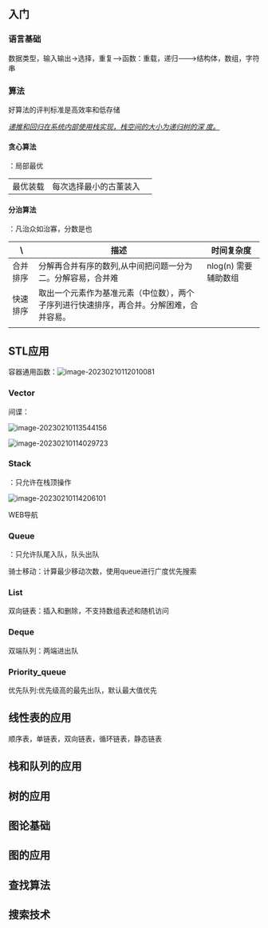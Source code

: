 ## 入门

### 语言基础

数据类型，输入输出->选择，重复-->函数：重载，递归--->结构体，数组，字符串

### 算法

好算法的评判标准是高效率和低存储

<u>*递推和回归在系统内部使用栈实现，栈空间的大小为递归树的深 度。*</u>

#### 贪心算法

：局部最优

|          |                        |      |
| -------- | ---------------------- | ---- |
| 最优装载 | 每次选择最小的古董装入 |      |

#### 分治算法

：凡治众如治寡，分数是也

| \        | 描述                                                         | 时间复杂度                   |
| -------- | ------------------------------------------------------------ | ---------------------------- |
| 合并排序 | 分解再合并有序的数列,从中间把问题一分为二。分解容易，合并难  | nlog(n)         需要辅助数组 |
| 快速排序 | 取出一个元素作为基准元素（中位数），两个子序列进行快速排序，再合并。分解困难，合并容易。 |                              |
|          |                                                              |                              |

## STL应用

容器通用函数：![image-20230210112010081](https://cdn.jsdelivr.net/gh/whfever/figure/2022/science/image-20230210112010081.png)

### Vector

间谍：

![image-20230210113544156](https://cdn.jsdelivr.net/gh/whfever/figure/2022/science/image-20230210113544156.png)

![image-20230210114029723](https://cdn.jsdelivr.net/gh/whfever/figure/2022/science/image-20230210114029723.png)

### Stack

：只允许在栈顶操作

![image-20230210114206101](https://cdn.jsdelivr.net/gh/whfever/figure/2022/science/image-20230210114206101.png)

WEB导航

### Queue

：只允许队尾入队，队头出队

骑士移动：计算最少移动次数，使用queue进行广度优先搜索

### List

双向链表：插入和删除，不支持数组表述和随机访问

### Deque

双端队列：两端进出队

### Priority_queue

优先队列:优先级高的最先出队，默认最大值优先

## 线性表的应用

顺序表，单链表，双向链表，循环链表，静态链表

## 栈和队列的应用



## 树的应用



## 图论基础



## 图的应用



## 查找算法



## 搜索技术